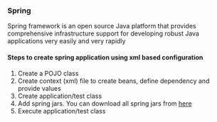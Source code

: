### Spring
Spring framework is an open source Java platform that provides comprehensive infrastructure support for developing robust Java applications very easily and very rapidly

#### Steps to create spring application using xml based configuration
1. Create a POJO class
2. Create context (xml) file to create beans, define dependency and provide values
3. Create application/test class
4. Add spring jars. You can download all spring jars from [here](https://repo.spring.io/release/org/springframework/spring)
5. Execute application/test class
